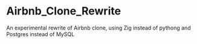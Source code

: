 # Airbnb_Clone_Rewrite
An experimental rewrite of Airbnb clone, using Zig instead of pythong and Postgres instead of MySQL
